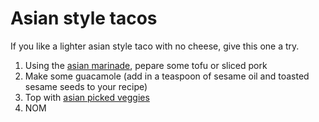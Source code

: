 
# Asian style tacos

If you like a lighter asian style taco with no cheese, give this one a try.

1. Using the [asian marinade](..//base_layers/asian_marinade.md), pepare some tofu or sliced pork
2. Make some guacamole (add in a teaspoon of sesame oil and toasted sesame seeds to your recipe)
3. Top with [asian picked veggies](../condiments/pickled_vegetables.md)
4. NOM
